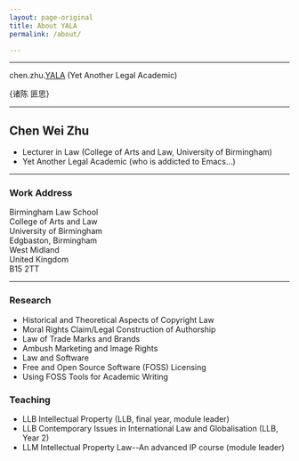 ```yaml
---
layout: page-original
title: About YALA
permalink: /about/

---
```


-------------------------
chen.zhu.[YALA](https://icaruszhu.github.io/) (Yet Another Legal Academic) 

{诸陈  匪思} 

---------------------



## Chen Wei Zhu

- Lecturer in Law  (College of Arts and Law, University of Birmingham)
- Yet Another Legal Academic (who is addicted to Emacs...) 

-------------------------

### Work Address 

Birmingham Law School <br/>College of Arts and Law <br/>University of Birmingham <br/>Edgbaston, Birmingham <br/>West Midland <br/>United Kingdom <br/>B15 2TT


---------------

### Research 

- Historical and Theoretical Aspects of Copyright Law
- Moral Rights Claim/Legal Construction of Authorship
- Law of Trade Marks and Brands
- Ambush Marketing and Image Rights 
- Law and Software
- Free and Open Source Software (FOSS) Licensing
- Using FOSS Tools for Academic Writing

### Teaching 
- LLB Intellectual Property  (LLB, final year, module leader)
- LLB Contemporary Issues in International Law and Globalisation (LLB, Year 2)
- LLM Intellectual Property Law--An advanced IP course (module leader)
